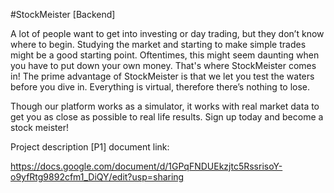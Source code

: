 #StockMeister [Backend]

A lot of people want to get into investing or day trading, but they don’t know where to begin.
Studying the market and starting to make simple trades might be a good starting point.
Oftentimes, this might seem daunting when you have to put down your own money.
That's where StockMeister comes in! The prime advantage of StockMeister is that we let you test the waters before
you dive in. Everything is virtual, therefore there’s nothing to lose. 

Though our platform works as a simulator, it works with real market data to get you as close as 
possible to real life results. Sign up today and become a stock meister!


Project description [P1] document link:

https://docs.google.com/document/d/1GPqFNDUEkzjtc5RssrisoY-o9yfRtg9892cfm1_DiQY/edit?usp=sharing